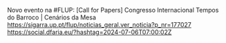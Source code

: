 Novo evento na #FLUP: [Call for Papers] Congresso Internacional Tempos do Barroco | Cenários da Mesa https://sigarra.up.pt/flup/noticias_geral.ver_noticia?p_nr=177027 https://social.dfaria.eu/?hashtag=2024-07-06T07:00:02Z